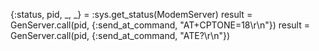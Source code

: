 
 {:status, pid, _, _} = :sys.get_status(ModemServer)
result = GenServer.call(pid, {:send_at_command, "AT+CPTONE=18\r\n"})
result = GenServer.call(pid, {:send_at_command, "ATE?\r\n"})
